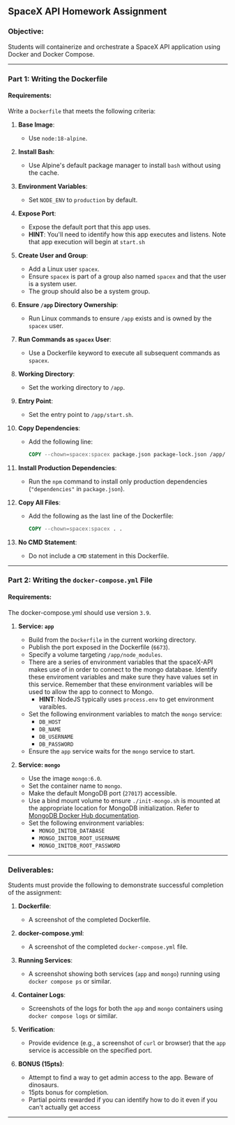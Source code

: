 ## SpaceX API Homework Assignment

### **Objective:**
Students will containerize and orchestrate a SpaceX API application using Docker and Docker Compose.

---

### **Part 1: Writing the Dockerfile**

#### **Requirements:**
Write a `Dockerfile` that meets the following criteria:

1. **Base Image**:
   - Use `node:18-alpine`.

2. **Install Bash**:
   - Use Alpine's default package manager to install `bash` without using the cache.

3. **Environment Variables**:
   - Set `NODE_ENV` to `production` by default.

4. **Expose Port**:
   - Expose the default port that this app uses.
   - **HINT**: You'll need to identify how this app executes and listens. Note that app execution will begin at `start.sh`

5. **Create User and Group**:
   - Add a Linux user `spacex`.
   - Ensure `spacex` is part of a group also named `spacex` and that the user is a system user.
   - The group should also be a system group.

6. **Ensure `/app` Directory Ownership**:
   - Run Linux commands to ensure `/app` exists and is owned by the `spacex` user.

7. **Run Commands as `spacex` User**:
   - Use a Dockerfile keyword to execute all subsequent commands as `spacex`.

8. **Working Directory**:
   - Set the working directory to `/app`.

9. **Entry Point**:
   - Set the entry point to `/app/start.sh`.

10. **Copy Dependencies**:
    - Add the following line:
      ```dockerfile
      COPY --chown=spacex:spacex package.json package-lock.json /app/
      ```

11. **Install Production Dependencies**:
    - Run the `npm` command to install only production dependencies (`"dependencies"` in `package.json`).

12. **Copy All Files**:
    - Add the following as the last line of the Dockerfile:
      ```dockerfile
      COPY --chown=spacex:spacex . .
      ```

13. **No CMD Statement**:
    - Do not include a `CMD` statement in this Dockerfile.

---

### **Part 2: Writing the `docker-compose.yml` File**

#### **Requirements:**
The docker-compose.yml should use version `3.9`.

1. **Service: `app`**
   - Build from the `Dockerfile` in the current working directory.
   - Publish the port exposed in the Dockerfile (`6673`).
   - Specify a volume targeting `/app/node_modules`.
   - There are a series of environment variables that the spaceX-API makes use of in order to connect to the mongo database. Identify these enviroment variables and make sure they have values set in this service. Remember that these environment variables will be used to allow the app to connect to Mongo.
        - **HINT**: NodeJS typically uses `process.env` to get environment varaibles.
   - Set the following environment variables to match the `mongo` service:
     - `DB_HOST`
     - `DB_NAME`
     - `DB_USERNAME`
     - `DB_PASSWORD`
   - Ensure the `app` service waits for the `mongo` service to start.

2. **Service: `mongo`**
   - Use the image `mongo:6.0`.
   - Set the container name to `mongo`.
   - Make the default MongoDB port (`27017`) accessible.
   - Use a bind mount volume to ensure `./init-mongo.sh` is mounted at the appropriate location for MongoDB initialization. Refer to [MongoDB Docker Hub documentation](https://hub.docker.com/_/mongo).
   - Set the following environment variables:
     - `MONGO_INITDB_DATABASE`
     - `MONGO_INITDB_ROOT_USERNAME`
     - `MONGO_INITDB_ROOT_PASSWORD`

---

### **Deliverables:**
Students must provide the following to demonstrate successful completion of the assignment:

1. **Dockerfile**:
   - A screenshot of the completed Dockerfile.

2. **docker-compose.yml**:
   - A screenshot of the completed `docker-compose.yml` file.

3. **Running Services**:
   - A screenshot showing both services (`app` and `mongo`) running using `docker compose ps` or similar.

4. **Container Logs**:
   - Screenshots of the logs for both the `app` and `mongo` containers using `docker compose logs` or similar.

5. **Verification**:
   - Provide evidence (e.g., a screenshot of `curl` or browser) that the `app` service is accessible on the specified port.

6. **BONUS (15pts)**:
    - Attempt to find a way to get admin access to the app. Beware of dinosaurs.
    - 15pts bonus for completion.
    - Partial points rewarded if you can identify how to do it even if you can't actually get access

---
